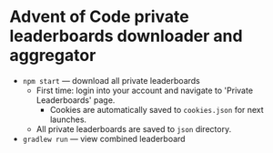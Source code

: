 # Advent of Code private leaderboards downloader and aggregator

* `npm start` &mdash; download all private leaderboards
  * First time: login into your account and navigate to 'Private Leaderboards' page.
    * Cookies are automatically saved to `cookies.json` for next launches.
  * All private leaderboards are saved to `json` directory.
* `gradlew run` &mdash; view combined leaderboard
